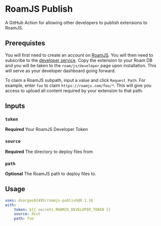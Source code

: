 # RoamJS Publish

A GitHub Action for allowing other developers to publish extensions to RoamJS.

## Prerequistes

You will first need to create an account on [RoamJS](https://roamjs.com). You will then need to subscribe to the [developer service](https://roamjs.com/services/developer). Copy the extension to your Roam DB and you will be taken to the `roam/js/developer` page upon installation. This will serve as your developer dashboard going forward.

To claim a RoamJS subpath, input a value and click `Request Path`. For example, enter `foo` to claim `https://roamjs.com/foo/*`. This will give you access to upload all content required by your extension to that path.

## Inputs

### `token`

**Required** Your RoamJS Developer Token

### `source`

**Required** The directory to deploy files from

### `path`

**Optional** The RoamJS path to deploy files to.

## Usage

```yaml
uses: dvargas92495/roamjs-publish@0.1.16
with:
    token: ${{ secrets.ROAMJS_DEVELOPER_TOKEN }}
    source: dist
    path: foo
```
